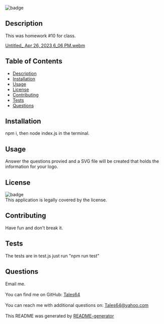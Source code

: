 

  
![badge](https://img.shields.io/badge/license--brightgreen)<br />

## Description
   This was homework #10 for class.
   
  [Untitled_ Apr 26, 2023 6_06 PM.webm](https://user-images.githubusercontent.com/113705249/234961262-1400dcc5-9f1b-47d7-aaad-676d606d1997.webm)


## Table of Contents
- [Description](#description)
- [Installation](#installation)
- [Usage](#usage)
- [License](#license)
- [Contributing](#contributing)
- [Tests](#tests)
- [Questions](#questions)
## Installation
   npm i, then node index.js in the terminal.
## Usage
   Answer the questions provied and a SVG file will be created that holds the information for your logo.
## License
![badge](https://img.shields.io/badge/license--brightgreen)
<br />
This application is legally covered by the  license. 
## Contributing
   Have fun and don't break it.
## Tests
   The tests are in test.js just run "npm run test"
## Questions
   Email me.<br />
<br />
   You can find me on GitHub: [Tales64](https://github.com/Tales64)<br />
<br />
   You can reach me with additional questions on: Tales64@yahoo.com<br /><br />
   This README was generated by [README-generator](https://github.com/Tales64/readme-generator)
